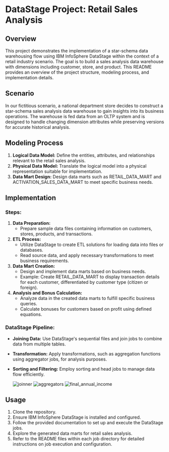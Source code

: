 # DataStage Project: Retail Sales Analysis

## Overview
This project demonstrates the implementation of a star-schema data warehousing flow using IBM InfoSphere DataStage within the context of a retail industry scenario. The goal is to build a sales analysis data warehouse with dimensions including customer, store, and product. This README provides an overview of the project structure, modeling process, and implementation details.

## Scenario
In our fictitious scenario, a national department store decides to construct a star-schema sales analysis data warehouse to gain insights into its business operations. The warehouse is fed data from an OLTP system and is designed to handle changing dimension attributes while preserving versions for accurate historical analysis.

## Modeling Process
1. **Logical Data Model:** Define the entities, attributes, and relationships relevant to the retail sales analysis.
2. **Physical Data Model:** Translate the logical model into a physical representation suitable for implementation.
3. **Data Mart Design:** Design data marts such as RETAIL_DATA_MART and ACTIVATION_SALES_DATA_MART to meet specific business needs.

## Implementation
### Steps:
1. **Data Preparation:**
   - Prepare sample data files containing information on customers, stores, products, and transactions.
2. **ETL Process:**
   - Utilize DataStage to create ETL solutions for loading data into files or databases.
   - Read source data, and apply necessary transformations to meet business requirements.
3. **Data Mart Creation:**
   - Design and implement data marts based on business needs.
   - Example: Create RETAIL_DATA_MART to display transaction details for each customer, differentiated by customer type (citizen or foreign).
4. **Analysis and Bonus Calculation:**
   - Analyze data in the created data marts to fulfill specific business queries.
   - Calculate bonuses for customers based on profit using defined equations.

### DataStage Pipeline:
- **Joining Data:** Use DataStage's sequential files and join jobs to combine data from multiple tables.
- **Transformation:** Apply transformations, such as aggregation functions using aggregator jobs, for analysis purposes.
- **Sorting and Filtering:** Employ sorting and head jobs to manage data flow efficiently.

  ![joinner](https://github.com/emadeldinadel2022/RetailETL_DataStageProject/assets/62083769/919c807b-1dd1-45fe-bddd-fe952f87fc92)
  ![aggregators](https://github.com/emadeldinadel2022/RetailETL_DataStageProject/assets/62083769/214d1b8d-ab30-4cba-ad55-887a23ac8e12)
  ![final_annual_income](https://github.com/emadeldinadel2022/RetailETL_DataStageProject/assets/62083769/490d597e-a438-40c8-bc0d-108ba5719fe7)


## Usage
1. Clone the repository.
2. Ensure IBM InfoSphere DataStage is installed and configured.
3. Follow the provided documentation to set up and execute the DataStage jobs.
4. Explore the generated data marts for retail sales analysis.
5. Refer to the README files within each job directory for detailed instructions on job execution and configuration.

